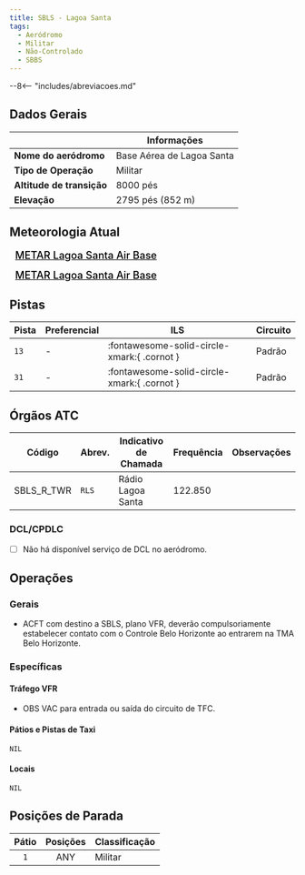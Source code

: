 ```yaml
---
title: SBLS - Lagoa Santa
tags:
  - Aeródromo
  - Militar
  - Não-Controlado
  - SBBS
---
```


--8<-- "includes/abreviacoes.md"

## Dados Gerais

|                              | Informações                                 |
|------------------------------|---------------------------------------------|
| **Nome do aeródromo**        | Base Aérea de Lagoa Santa                   |
| **Tipo de Operação**         | Militar                                     |
| **Altitude de transição**    | 8000 pés                                    |
| **Elevação**                 | 2795 pés (852 m)                            |

## Meteorologia Atual

<a href="https://metar-taf.com/pt/SBLS" target="_blank" id="metartaf-LkzIl7SM"  style="font-size:18px; font-weight:500; color:#000; width:300px; height:435px; display:var(--show-dark); background-color: var(--md-default-bg-color); padding: 10px; margin: 0 0px 0.5em;">METAR Lagoa Santa Air Base</a>
<script async defer crossorigin="anonymous" src="https://metar-taf.com/pt/embed-js/SBLS?u=56997&bg_color=182061&qnh=hPa&rh=rh&target=LkzIl7SM"></script>
<a href="https://metar-taf.com/pt/SBLS" target="_blank" id="metartaf-LkzIl7SN" style="font-size:18px; font-weight:500; color:#000; width:300px; height:435px; display:var(--show-light); background-color: var(--md-default-bg-color); padding: 10px; margin: 0 0px 0.5em;">METAR Lagoa Santa Air Base</a>
<script async defer crossorigin="anonymous" src="https://metar-taf.com/pt/embed-js/SBLS?u=56997&qnh=hPa&rh=rh&target=LkzIl7SN"></script>

## Pistas

| Pista | Preferencial  | ILS                                         | Circuito   |
|-------|---------------|---------------------------------------------|------------|
| `13`  | -             | :fontawesome-solid-circle-xmark:{ .cornot } | Padrão     |
| `31`  | -             | :fontawesome-solid-circle-xmark:{ .cornot } | Padrão     | 

## Órgãos ATC

| Código     | Abrev. | Indicativo de Chamada | Frequência | Observações |
| ---------- | ------ | --------------------- | ---------- | ----------- |
| SBLS_R_TWR | `RLS`  | Rádio Lagoa Santa     | 122.850    |             |

### DCL/CPDLC

- [ ] Não há disponível serviço de DCL no aeródromo.

## Operações

### Gerais

- ACFT com destino a SBLS, plano VFR, deverão compulsoriamente estabelecer contato com o Controle Belo Horizonte ao entrarem na TMA Belo Horizonte.

### Específicas

#### Tráfego VFR

- OBS VAC para entrada ou saída do circuito de TFC.

#### Pátios e Pistas de Taxi

`NIL`

#### Locais

`NIL`

## Posições de Parada

| Pátio     | Posições  | Classificação                         |
|:---------:|:---------:|---------------------------------------|
| `1`       | ANY       | Militar                               |